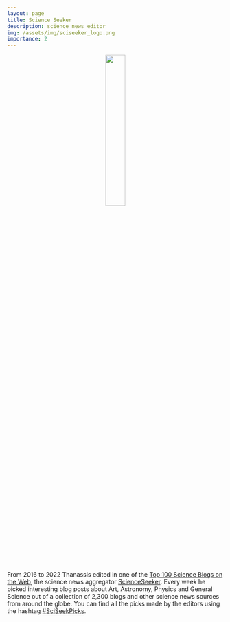 ```yaml
---
layout: page
title: Science Seeker
description: science news editor
img: /assets/img/sciseeker_logo.png
importance: 2
---
```


 <center>
 <img src="{{ site.baseurl }}/assets/img/sciseeker_logo.png"  height="30%" width="30%">
 </center>

<br>

From 2016 to 2022 Thanassis edited in one of the [Top 100 Science Blogs on the Web](http://blog.feedspot.com/science_blogs/),
the science news aggregator [ScienceSeeker](http://www.scienceseeker.org/p/about-scienceseeker.html).
Every week he picked interesting blog posts about Art, Astronomy, Physics and General Science
out of a collection of 2,300 blogs and other science news sources from around the globe.
You can find all the picks made by the editors using the hashtag
[#SciSeekPicks](https://twitter.com/hashtag/sciseekpicks).
